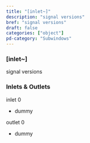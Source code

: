 ```yaml
---
title: "[inlet~]"
description: "signal versions"
bref: "signal versions"
draft: false
categories: ["object"]
pd-category: "Subwindows"
---
```


### [inlet~]

signal versions

### Inlets & Outlets

inlet 0

 - dummy

outlet 0

 - dummy
 
